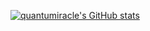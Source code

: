 [![quantumiracle's GitHub stats](https://github-readme-stats.vercel.app/api?username=zsdonghao&show_icons=true&theme=tokyonight)](https://github.com/zsdonghao/github-readme-stats)
